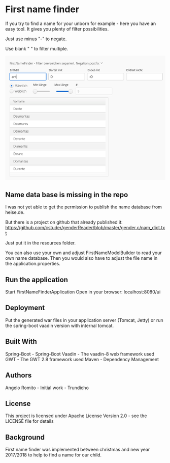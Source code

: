 # First name finder
If you try to find a name for your unborn for example - here you have an easy tool.
It gives you plenty of filter possibilities.

Just use minus "-" to negate.

Use blank " " to filter multiple.

![Screenshot](FirstNameFinderExample.png)

## Name data base is missing in the repo
I was not yet able to get the permission to publish the name database from heise.de.

But there is a project on github that already published it:
https://github.com/cstuder/genderReader/blob/master/gender.c/nam_dict.txt

Just put it in the resources folder.

You can also use your own and adjust FirstNameModelBuilder to read your own name database.
Then you would also have to adjust the file name in the application.properties.

## Run the application
Start FirstNameFinderApplication
Open in your browser: localhost:8080/ui

## Deployment

Put the generated war files in your application server (Tomcat, Jetty) or run the spring-boot vaadin version with internal tomcat.
## Built With

Spring-Boot - Spring-Boot
Vaadin - The vaadin-8 web framework used
GWT - The GWT 2.8 framework used
Maven - Dependency Management

## Authors
Angelo Romito - Initial work - Trundicho

## License

This project is licensed under Apache License Version 2.0 - see the LICENSE file for details

## Background
First name finder was implemented between christmas and new year 2017/2018 to help to
find a name for our child.
